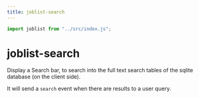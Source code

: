 ```yaml
---
title: joblist-search
---
```

```js
import joblist from "../src/index.js";
```

# joblist-search

Display a Search bar, to search into the full text search tables of
the sqlite database (on the client side).

It will send a `search` event when there are results to a user query.
